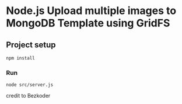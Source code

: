 # Node.js Upload multiple images to MongoDB Template using GridFS

## Project setup
```
npm install
```

### Run
```
node src/server.js
```
credit to Bezkoder